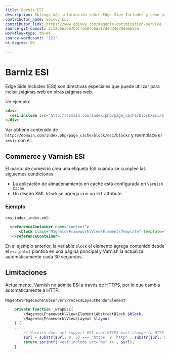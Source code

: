 ```yaml
---
title: Barniz ESI
description: Obtenga más información sobre Edge Side Includes y cómo puede utilizarlas para incrustar páginas web.
contributor_name: Goivvy LLC
contributor_link: https://www.goivvy.com/magento-optimization-service
source-git-commit: 2c12c6ea6e7b6ffeb07bbda17ded34e39de6656a
workflow-type: tm+mt
source-wordcount: '121'
ht-degree: 0%

---
```



# Barniz ESI

Edge Side Includes (ESI) son directivas especiales que puede utilizar para incluir páginas web en otras páginas web.

Un ejemplo:

```html
<div>
  <esi:include src="http://domain.com/index.php/page_cache/block/esi/blocks"/>
</div>
```

Var obtiene contenido de `http://domain.com/index.php/page_cache/block/esi/blocks` y reemplace el `<esi>` con él.

## Commerce y Varnish ESI

El marco de comercio crea una etiqueta ESI cuando se cumplen las siguientes condiciones:

- La aplicación de almacenamiento en caché está configurada en `Varnish Cache`
- Un diseño XML `block` se agrega con un `ttl` attribute

### Ejemplo

`cms_index_index.xml`:

```xml
  <referenceContainer name="content">
      <block class="Magento\Framework\View\Element\Template" template="Magento_Paypal::esi.phtml" ttl="30"/>
   </referenceContainer>
```

En el ejemplo anterior, la variable `block` el elemento agrega contenido desde el `esi.phtml` plantilla en una página principal y Varnish la actualiza automáticamente cada 30 segundos.

## Limitaciones

Actualmente, Varnish no admite ESI a través de HTTPS, por lo que cambia automáticamente a HTTP.

`Magento\PageCache\Observer\ProcessLayoutRenderElement`:

```php
    private function _wrapEsi(
        \Magento\Framework\View\Element\AbstractBlock $block,
        \Magento\Framework\View\Layout $layout
    ) {
    ....
        // Varnish does not support ESI over HTTPS must change to HTTP
        $url = substr($url, 0, 5) === 'https' ? 'http' . substr($url, 5) : $url;
        return sprintf('<esi:include src="%s" />', $url);
    }
```
